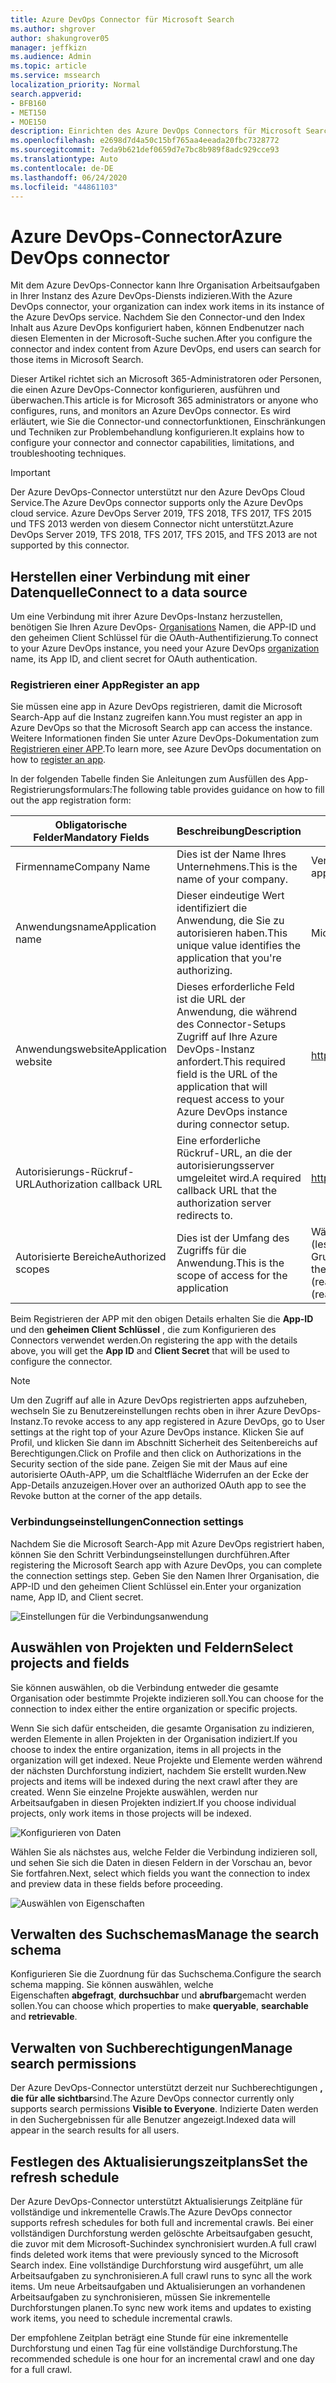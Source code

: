 ```yaml
---
title: Azure DevOps Connector für Microsoft Search
ms.author: shgrover
author: shakungrover05
manager: jeffkizn
ms.audience: Admin
ms.topic: article
ms.service: mssearch
localization_priority: Normal
search.appverid:
- BFB160
- MET150
- MOE150
description: Einrichten des Azure DevOps Connectors für Microsoft Search
ms.openlocfilehash: e2698d7d4a50c15bf765aa4eeada20fbc7328772
ms.sourcegitcommit: 7eda9b621def0659d7e7bc8b989f8adc929cce93
ms.translationtype: Auto
ms.contentlocale: de-DE
ms.lasthandoff: 06/24/2020
ms.locfileid: "44861103"
---
```

# <a name="azure-devops-connector"></a><span data-ttu-id="59063-103">Azure DevOps-Connector</span><span class="sxs-lookup"><span data-stu-id="59063-103">Azure DevOps connector</span></span>

<span data-ttu-id="59063-104">Mit dem Azure DevOps-Connector kann Ihre Organisation Arbeitsaufgaben in Ihrer Instanz des Azure DevOps-Diensts indizieren.</span><span class="sxs-lookup"><span data-stu-id="59063-104">With the Azure DevOps connector, your organization can index work items in its instance of the Azure DevOps service.</span></span> <span data-ttu-id="59063-105">Nachdem Sie den Connector-und den Index Inhalt aus Azure DevOps konfiguriert haben, können Endbenutzer nach diesen Elementen in der Microsoft-Suche suchen.</span><span class="sxs-lookup"><span data-stu-id="59063-105">After you configure the connector and index content from Azure DevOps, end users can search for those items in Microsoft Search.</span></span>

<span data-ttu-id="59063-106">Dieser Artikel richtet sich an Microsoft 365-Administratoren oder Personen, die einen Azure DevOps-Connector konfigurieren, ausführen und überwachen.</span><span class="sxs-lookup"><span data-stu-id="59063-106">This article is for Microsoft 365 administrators or anyone who configures, runs, and monitors an Azure DevOps connector.</span></span> <span data-ttu-id="59063-107">Es wird erläutert, wie Sie die Connector-und connectorfunktionen, Einschränkungen und Techniken zur Problembehandlung konfigurieren.</span><span class="sxs-lookup"><span data-stu-id="59063-107">It explains how to configure your connector and connector capabilities, limitations, and troubleshooting techniques.</span></span>

>[!IMPORTANT]
><span data-ttu-id="59063-108">Der Azure DevOps-Connector unterstützt nur den Azure DevOps Cloud Service.</span><span class="sxs-lookup"><span data-stu-id="59063-108">The Azure DevOps connector supports only the Azure DevOps cloud service.</span></span> <span data-ttu-id="59063-109">Azure DevOps Server 2019, TFS 2018, TFS 2017, TFS 2015 und TFS 2013 werden von diesem Connector nicht unterstützt.</span><span class="sxs-lookup"><span data-stu-id="59063-109">Azure DevOps Server 2019, TFS 2018, TFS 2017, TFS 2015, and TFS 2013 are not supported by this connector.</span></span>

## <a name="connect-to-a-data-source"></a><span data-ttu-id="59063-110">Herstellen einer Verbindung mit einer Datenquelle</span><span class="sxs-lookup"><span data-stu-id="59063-110">Connect to a data source</span></span>

<span data-ttu-id="59063-111">Um eine Verbindung mit ihrer Azure DevOps-Instanz herzustellen, benötigen Sie Ihren Azure DevOps- [Organisations](https://docs.microsoft.com/azure/devops/organizations/accounts/create-organization) Namen, die APP-ID und den geheimen Client Schlüssel für die OAuth-Authentifizierung.</span><span class="sxs-lookup"><span data-stu-id="59063-111">To connect to your Azure DevOps instance, you need your Azure DevOps [organization](https://docs.microsoft.com/azure/devops/organizations/accounts/create-organization) name, its App ID, and client secret for OAuth authentication.</span></span>

### <a name="register-an-app"></a><span data-ttu-id="59063-112">Registrieren einer App</span><span class="sxs-lookup"><span data-stu-id="59063-112">Register an app</span></span>

<span data-ttu-id="59063-113">Sie müssen eine app in Azure DevOps registrieren, damit die Microsoft Search-App auf die Instanz zugreifen kann.</span><span class="sxs-lookup"><span data-stu-id="59063-113">You must register an app in Azure DevOps so that the Microsoft Search app can access the instance.</span></span> <span data-ttu-id="59063-114">Weitere Informationen finden Sie unter Azure DevOps-Dokumentation zum [Registrieren einer APP](https://docs.microsoft.com/azure/devops/integrate/get-started/authentication/oauth?view=azure-devops#register-your-app).</span><span class="sxs-lookup"><span data-stu-id="59063-114">To learn more, see Azure DevOps documentation on how to [register an app](https://docs.microsoft.com/azure/devops/integrate/get-started/authentication/oauth?view=azure-devops#register-your-app).</span></span>

<span data-ttu-id="59063-115">In der folgenden Tabelle finden Sie Anleitungen zum Ausfüllen des App-Registrierungsformulars:</span><span class="sxs-lookup"><span data-stu-id="59063-115">The following table provides guidance on how to fill out the app registration form:</span></span>

 <span data-ttu-id="59063-116">**Obligatorische Felder**</span><span class="sxs-lookup"><span data-stu-id="59063-116">**Mandatory Fields**</span></span> | <span data-ttu-id="59063-117">**Beschreibung**</span><span class="sxs-lookup"><span data-stu-id="59063-117">**Description**</span></span>      | <span data-ttu-id="59063-118">**Empfohlener Wert**</span><span class="sxs-lookup"><span data-stu-id="59063-118">**Recommended Value**</span></span>
--- | --- | ---
| <span data-ttu-id="59063-119">Firmenname</span><span class="sxs-lookup"><span data-stu-id="59063-119">Company Name</span></span>         | <span data-ttu-id="59063-120">Dies ist der Name Ihres Unternehmens.</span><span class="sxs-lookup"><span data-stu-id="59063-120">This is the name of your company.</span></span> | <span data-ttu-id="59063-121">Verwenden eines geeigneten Werts</span><span class="sxs-lookup"><span data-stu-id="59063-121">Use an appropriate value</span></span>   |
| <span data-ttu-id="59063-122">Anwendungsname</span><span class="sxs-lookup"><span data-stu-id="59063-122">Application name</span></span>     | <span data-ttu-id="59063-123">Dieser eindeutige Wert identifiziert die Anwendung, die Sie zu autorisieren haben.</span><span class="sxs-lookup"><span data-stu-id="59063-123">This unique value identifies the application that you're authorizing.</span></span>    | <span data-ttu-id="59063-124">Microsoft Search</span><span class="sxs-lookup"><span data-stu-id="59063-124">Microsoft Search</span></span>     |
| <span data-ttu-id="59063-125">Anwendungswebsite</span><span class="sxs-lookup"><span data-stu-id="59063-125">Application website</span></span>  | <span data-ttu-id="59063-126">Dieses erforderliche Feld ist die URL der Anwendung, die während des Connector-Setups Zugriff auf Ihre Azure DevOps-Instanz anfordert.</span><span class="sxs-lookup"><span data-stu-id="59063-126">This required field is the URL of the application that will request access to your Azure DevOps instance during connector setup.</span></span>  | <https://gcs.office.com/>                |
| <span data-ttu-id="59063-127">Autorisierungs-Rückruf-URL</span><span class="sxs-lookup"><span data-stu-id="59063-127">Authorization callback URL</span></span>        | <span data-ttu-id="59063-128">Eine erforderliche Rückruf-URL, an die der autorisierungsserver umgeleitet wird.</span><span class="sxs-lookup"><span data-stu-id="59063-128">A required callback URL that the authorization server redirects to.</span></span> | <https://gcs.office.com/v1.0/admin/oauth/callback>|
| <span data-ttu-id="59063-129">Autorisierte Bereiche</span><span class="sxs-lookup"><span data-stu-id="59063-129">Authorized scopes</span></span> | <span data-ttu-id="59063-130">Dies ist der Umfang des Zugriffs für die Anwendung.</span><span class="sxs-lookup"><span data-stu-id="59063-130">This is the scope of access for the application</span></span> | <span data-ttu-id="59063-131">Wählen Sie die folgenden Bereiche aus: Identity (lesen), Arbeitsaufgaben (lesen), Variablen Gruppen (lesen), Projekt und Team (lesen)</span><span class="sxs-lookup"><span data-stu-id="59063-131">Select the following scopes: Identity (read), Work Items (read), Variable Groups (read), Project and team (read)</span></span>|

<span data-ttu-id="59063-132">Beim Registrieren der APP mit den obigen Details erhalten Sie die **App-ID** und den **geheimen Client Schlüssel** , die zum Konfigurieren des Connectors verwendet werden.</span><span class="sxs-lookup"><span data-stu-id="59063-132">On registering the app with the details above, you will get the **App ID** and **Client Secret** that will be used to configure the connector.</span></span>

>[!NOTE]
><span data-ttu-id="59063-133">Um den Zugriff auf alle in Azure DevOps registrierten apps aufzuheben, wechseln Sie zu Benutzereinstellungen rechts oben in ihrer Azure DevOps-Instanz.</span><span class="sxs-lookup"><span data-stu-id="59063-133">To revoke access to any app registered in Azure DevOps, go to User settings at the right top of your Azure DevOps instance.</span></span> <span data-ttu-id="59063-134">Klicken Sie auf Profil, und klicken Sie dann im Abschnitt Sicherheit des Seitenbereichs auf Berechtigungen.</span><span class="sxs-lookup"><span data-stu-id="59063-134">Click on Profile and then click on Authorizations in the Security section of the side pane.</span></span> <span data-ttu-id="59063-135">Zeigen Sie mit der Maus auf eine autorisierte OAuth-APP, um die Schaltfläche Widerrufen an der Ecke der App-Details anzuzeigen.</span><span class="sxs-lookup"><span data-stu-id="59063-135">Hover over an authorized OAuth app to see the Revoke button at the corner of the app details.</span></span>

### <a name="connection-settings"></a><span data-ttu-id="59063-136">Verbindungseinstellungen</span><span class="sxs-lookup"><span data-stu-id="59063-136">Connection settings</span></span>

<span data-ttu-id="59063-137">Nachdem Sie die Microsoft Search-App mit Azure DevOps registriert haben, können Sie den Schritt Verbindungseinstellungen durchführen.</span><span class="sxs-lookup"><span data-stu-id="59063-137">After registering the Microsoft Search app with Azure DevOps, you can complete the connection settings step.</span></span> <span data-ttu-id="59063-138">Geben Sie den Namen Ihrer Organisation, die APP-ID und den geheimen Client Schlüssel ein.</span><span class="sxs-lookup"><span data-stu-id="59063-138">Enter your organization name, App ID, and Client secret.</span></span>

![Einstellungen für die Verbindungsanwendung](media/ADO_Connection_settings_2.png)

## <a name="select-projects-and-fields"></a><span data-ttu-id="59063-140">Auswählen von Projekten und Feldern</span><span class="sxs-lookup"><span data-stu-id="59063-140">Select projects and fields</span></span>

<span data-ttu-id="59063-141">Sie können auswählen, ob die Verbindung entweder die gesamte Organisation oder bestimmte Projekte indizieren soll.</span><span class="sxs-lookup"><span data-stu-id="59063-141">You can choose for the connection to index either the entire organization or specific projects.</span></span>

<span data-ttu-id="59063-142">Wenn Sie sich dafür entscheiden, die gesamte Organisation zu indizieren, werden Elemente in allen Projekten in der Organisation indiziert.</span><span class="sxs-lookup"><span data-stu-id="59063-142">If you choose to index the entire organization, items in all projects in the organization will get indexed.</span></span> <span data-ttu-id="59063-143">Neue Projekte und Elemente werden während der nächsten Durchforstung indiziert, nachdem Sie erstellt wurden.</span><span class="sxs-lookup"><span data-stu-id="59063-143">New projects and items will be indexed during the next crawl after they are created.</span></span> <span data-ttu-id="59063-144">Wenn Sie einzelne Projekte auswählen, werden nur Arbeitsaufgaben in diesen Projekten indiziert.</span><span class="sxs-lookup"><span data-stu-id="59063-144">If you choose individual projects, only work items in those projects will be indexed.</span></span>

![Konfigurieren von Daten](media/ADO_Configure_data.png)

<span data-ttu-id="59063-146">Wählen Sie als nächstes aus, welche Felder die Verbindung indizieren soll, und sehen Sie sich die Daten in diesen Feldern in der Vorschau an, bevor Sie fortfahren.</span><span class="sxs-lookup"><span data-stu-id="59063-146">Next, select which fields you want the connection to index and preview data in these fields before proceeding.</span></span>

![Auswählen von Eigenschaften](media/ADO_choose_properties.png)

## <a name="manage-the-search-schema"></a><span data-ttu-id="59063-148">Verwalten des Suchschemas</span><span class="sxs-lookup"><span data-stu-id="59063-148">Manage the search schema</span></span>

<span data-ttu-id="59063-149">Konfigurieren Sie die Zuordnung für das Suchschema.</span><span class="sxs-lookup"><span data-stu-id="59063-149">Configure the search schema mapping.</span></span> <span data-ttu-id="59063-150">Sie können auswählen, welche Eigenschaften **abgefragt**, **durchsuchbar** und **abrufbar**gemacht werden sollen.</span><span class="sxs-lookup"><span data-stu-id="59063-150">You can choose which properties to make **queryable**, **searchable** and **retrievable**.</span></span>

## <a name="manage-search-permissions"></a><span data-ttu-id="59063-151">Verwalten von Suchberechtigungen</span><span class="sxs-lookup"><span data-stu-id="59063-151">Manage search permissions</span></span>

<span data-ttu-id="59063-152">Der Azure DevOps-Connector unterstützt derzeit nur Suchberechtigungen **, die für alle sichtbar**sind.</span><span class="sxs-lookup"><span data-stu-id="59063-152">The Azure DevOps connector currently only supports search permissions **Visible to Everyone**.</span></span> <span data-ttu-id="59063-153">Indizierte Daten werden in den Suchergebnissen für alle Benutzer angezeigt.</span><span class="sxs-lookup"><span data-stu-id="59063-153">Indexed data will appear in the search results for all users.</span></span>

## <a name="set-the-refresh-schedule"></a><span data-ttu-id="59063-154">Festlegen des Aktualisierungszeitplans</span><span class="sxs-lookup"><span data-stu-id="59063-154">Set the refresh schedule</span></span>

<span data-ttu-id="59063-155">Der Azure DevOps-Connector unterstützt Aktualisierungs Zeitpläne für vollständige und inkrementelle Crawls.</span><span class="sxs-lookup"><span data-stu-id="59063-155">The Azure DevOps connector supports refresh schedules for both full and incremental crawls.</span></span> <span data-ttu-id="59063-156">Bei einer vollständigen Durchforstung werden gelöschte Arbeitsaufgaben gesucht, die zuvor mit dem Microsoft-Suchindex synchronisiert wurden.</span><span class="sxs-lookup"><span data-stu-id="59063-156">A full crawl finds deleted work items that were previously synced to the Microsoft Search index.</span></span> <span data-ttu-id="59063-157">Eine vollständige Durchforstung wird ausgeführt, um alle Arbeitsaufgaben zu synchronisieren.</span><span class="sxs-lookup"><span data-stu-id="59063-157">A full crawl runs to sync all the work items.</span></span> <span data-ttu-id="59063-158">Um neue Arbeitsaufgaben und Aktualisierungen an vorhandenen Arbeitsaufgaben zu synchronisieren, müssen Sie inkrementelle Durchforstungen planen.</span><span class="sxs-lookup"><span data-stu-id="59063-158">To sync new work items and updates to existing work items, you need to schedule incremental crawls.</span></span>

<span data-ttu-id="59063-159">Der empfohlene Zeitplan beträgt eine Stunde für eine inkrementelle Durchforstung und einen Tag für eine vollständige Durchforstung.</span><span class="sxs-lookup"><span data-stu-id="59063-159">The recommended schedule is one hour for an incremental crawl and one day for a full crawl.</span></span>
